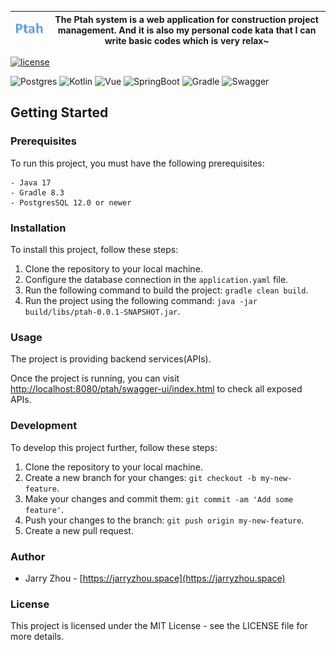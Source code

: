![img.png](backend/doc/assets/logo.png) | The Ptah system is a web application for construction project management. And it is also my personal code kata that I can write basic codes which is very relax~
:-------------------------:|:-------------------------:


[![license](https://img.shields.io/badge/license-MIT-green.svg?style=for-the-badge&)](./LICENSE)

![Postgres](https://img.shields.io/badge/PostgreSQL-316192?style=for-the-badge&logo=postgresql)
![Kotlin](https://img.shields.io/badge/Kotlin-0095D5?style=for-the-badge&logo=kotlin)
![Vue](https://img.shields.io/badge/Vue%20js-35495E?style=for-the-badge&logo=vuedotjs)
![SpringBoot](https://img.shields.io/badge/Spring_Boot-F2F4F9?style=for-the-badge&logo=spring-boot)
![Gradle](https://img.shields.io/badge/gradle-02303A?style=for-the-badge&logo=gradle)
![Swagger](https://img.shields.io/badge/Swagger-85EA2D?style=for-the-badge&logo=Swagger)
## Getting Started

### Prerequisites

To run this project, you must have the following prerequisites:

```
- Java 17
- Gradle 8.3
- PostgresSQL 12.0 or newer
```

### Installation

To install this project, follow these steps:

1. Clone the repository to your local machine.
2. Configure the database connection in the `application.yaml` file.
2. Run the following command to build the project: `gradle clean build`.
3. Run the project using the following command: `java -jar build/libs/ptah-0.0.1-SNAPSHOT.jar`.

### Usage

The project is providing backend services(APIs). 

Once the project is running, you can visit [http://localhost:8080/ptah/swagger-ui/index.html](http://localhost:8080/ptah/swagger-ui/index.html) to check all exposed APIs.


### Development

To develop this project further, follow these steps:

1. Clone the repository to your local machine.
2. Create a new branch for your changes: `git checkout -b my-new-feature`.
3. Make your changes and commit them: `git commit -am 'Add some feature'`.
4. Push your changes to the branch: `git push origin my-new-feature`.
5. Create a new pull request.

### Author

- Jarry Zhou - [https://jarryzhou.space](https://jarryzhou.space)

### License
This project is licensed under the MIT License - see the LICENSE file for more details.
